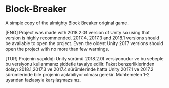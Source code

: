 # Block-Breaker
A simple copy of the almighty Block Breaker original game. 

[ENG]
Project was made with 2018.2.0f version of Unity so using that version is highly recommended. 2017.4, 2017.3 and 2018.1 versions should be available to open the project. Even the oldest Unity 2017 versions should open the project with no more than few warnings. 

[TUR]
Projenin yapıldığı Unity sürümü 2018.2.0f versiyonudur ve bu sebeple bu versiyonu kullanmanız şiddetle tavsiye edilir. Fakat benzerliklerinden dolayı 2018.1,2017.3 ve 2017.4 sürümlerinde hatta Unity 2017.1 ve 2017.2 sürümlerinde bile projenin açılabiliyor olması gerekir. Muhtemelen 1-2 uyarıdan fazlasıyla karşılaşmazsınız.
